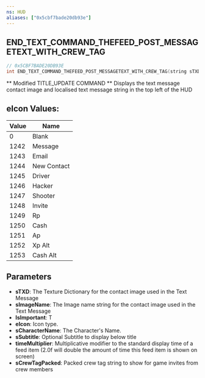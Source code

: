 ```yaml
---
ns: HUD
aliases: ["0x5cbf7bade20db93e"]
---
```

## END_TEXT_COMMAND_THEFEED_POST_MESSAGETEXT_WITH_CREW_TAG

```c
// 0x5CBF7BADE20DB93E
int END_TEXT_COMMAND_THEFEED_POST_MESSAGETEXT_WITH_CREW_TAG(string sTXD, string sImageName, bool IsImportant, int eIcon, string sCharacterName, string sSubtitle, float timeMultiplier, string sCrewTagPacked);
```

** Modified TITLE_UPDATE COMMAND ** Displays the text message contact image and localised text message string in the top left of the HUD

## eIcon Values:
| Value | Name |
| --- | --- |
| 0 | Blank |
| 1242 | Message |
| 1243 | Email |
| 1244 | New Contact |
| 1245 | Driver |
| 1246 | Hacker |
| 1247 | Shooter |
| 1248 | Invite |
| 1249 | Rp |
| 1250 | Cash |
| 1251 | Ap |
| 1252 | Xp Alt |
| 1253 | Cash Alt |


## Parameters
* **sTXD**: The Texture Dictionary for the contact image used in the Text Message
* **sImageName**: The Image name string for the contact image used in the Text Message
* **IsImportant**: T
* **eIcon**: Icon type.
* **sCharacterName**: The Character's Name.
* **sSubtitle**: Optional Subtitle to display below title
* **timeMultiplier**: Multiplicative modifier to the standard display time of a feed item (2.0f will double the amount of time this feed item is shown on screen)
* **sCrewTagPacked**: Packed crew tag string to show for game invites from crew members
